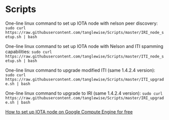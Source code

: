# Scripts

One-line linux command to set up IOTA node with nelson peer discovery:
`sudo curl https://raw.githubusercontent.com/tanglewise/Scripts/master/IRI_node_setup.sh | bash`

One-line linux command to set up IOTA node with Nelson and ITI spamming capabilities:
`sudo curl https://raw.githubusercontent.com/tanglewise/Scripts/master/ITI_node_setup.sh | bash`

One-line linux command to upgrade modified ITI (same 1.4.2.4 version):
`sudo curl https://raw.githubusercontent.com/tanglewise/Scripts/master/ITI_upgrade.sh | bash`

One-line linux command to upgrade to IRI (same 1.4.2.4 version):
`sudo curl https://raw.githubusercontent.com/tanglewise/Scripts/master/IRI_upgrade.sh | bash`

[How to set up IOTA node on Google Compute Engine for free](https://github.com/tanglewise/Tutorials/blob/master/google_compute_node_setup.md)

